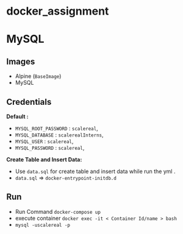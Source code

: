 # docker_assignment
# MySQL 

## Images

* Alpine (`BaseImage`)
* MySQL 

## Credentials

**Default :**  
* `MYSQL_ROOT_PASSWORD` : `scalereal`,
* `MYSQL_DATABASE` : `scalerealInterns`,
* `MYSQL_USER` : `scalereal`,
* `MYSQL_PASSWORD` : `scalereal`,

**Create Table and Insert Data:**
  
  * Use `data.sql` for create table and insert data while run the yml .
  * `data.sql` => `docker-entrypoint-initdb.d`
 
 ## Run
 
 * Run Command `docker-compose up`
 * execute container `docker exec -it < Container Id/name > bash`
 * `mysql -uscalereal -p`
 
